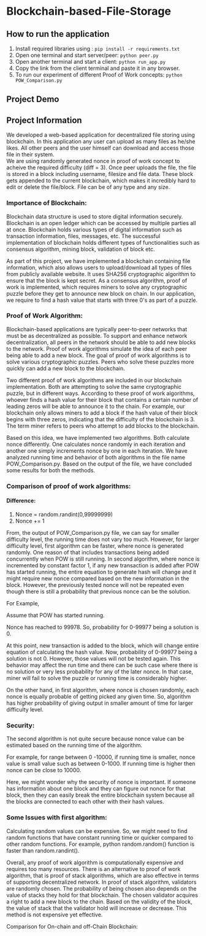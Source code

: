 <h1>Blockchain-based-File-Storage</h1>

<h2>How to run the application</h2>

1. Install required libraries using :
   `pip install -r requirements.txt`
2. Open one terminal and start server/peer:
   `python peer.py`
3. Open another terminal and start a client:
   `python run_app.py`
4. Copy the link from the client terminal and paste it in any browser.
5. To run our experiment of different Proof of Work concepts:
   `python POW_Comparison.py`

<h2> Project Demo </h2>

<h2> Project Information </h2>
We developed a web-based application for decentralized file storing using blockchain. In this application any user can upload as many files as he/she likes. All other peers and the user himself can download and access those file in their system. <br />
We are using randomly generated nonce in proof of work concept to acheive the required difficulty (diff = 3). Once peer uploads the file, the file is stored in a block including username, filesize and file data. These block gets appended to the current blockchain, which makes it incredibly hard to edit or delete the file/block. File can be of any type and any size.

<h3>Importance of Blockchain:</h3>

Blockchain data structure is used to store digital information securely. Blockchain is an open ledger which can be accessed by multiple parties all at once. Blockchain holds various types of digital information such as transaction information, files, messages, etc. The successful implementation of blockchain holds different types of functionalities such as consensus algorithm, mining block, validation of block etc.

As part of this project, we have implemented a blockchain containing file information, which also allows users to upload/download all types of files from publicly available website. It uses SHA256 cryptographic algorithm to ensure that the block is kept secret. As a consensus algorithm, proof of work is implemented, which requires miners to solve any cryptographic puzzle before they get to announce new block on chain. In our application, we require to find a hash value that starts with three 0's as part of a puzzle.

<h3>Proof of Work Algorithm:</h3>

Blockchain-based applications are typically peer-to-peer networks that must be as decentralized as possible. To support and enhance network decentralization, all peers in the network should be able to add new blocks to the network. Proof of work algorithms simulate the idea of each peer being able to add a new block. The goal of proof of work algorithms is to solve various cryptographic puzzles. Peers who solve these puzzles more quickly can add a new block to the blockchain.

Two different proof of work algorithms are included in our blockchain implementation. Both are attempting to solve the same cryptographic puzzle, but in different ways. According to these proof of work algorithms, whoever finds a hash value for their block that contains a certain number of leading zeros will be able to announce it to the chain. For example, our blockchain only allows miners to add a block if the hash value of their block begins with three zeros, indicating that the difficulty of the blockchain is 3. The term miner refers to peers who attempt to add blocks to the blockchain.

Based on this idea, we have implemented two algorithms. Both calculate nonce differently. One calculates nonce randomly in each iteration and another one simply increments nonce by one in each iteration. We have analyzed running time and behavior of both algorithms in the file name POW_Comparison.py. Based on the output of the file, we have concluded some results for both the methods.

<h3>Comparison of proof of work algorithms:</h3>

<h4>Difference:</h4>

1. Nonce = random.randint(0,99999999)
2. Nonce += 1

From, the output of POW_Comparison.py file, we can say for smaller difficulty level, the running time does not vary too much. However, for larger difficulty level, first algorithm can be faster, where nonce is generated randomly. One reason of that includes transactions being added concurrently when POW is still running. In second algorithm, where nonce is incremented by constant factor 1, if any new transaction is added after POW has started running, the entire equation to generate hash will change and it might require new nonce compared based on the new information in the block. However, the previously tested nonce will not be repeated even though there is still a probability that previous nonce can be the solution.

For Example,

Assume that POW has started running.

Nonce has reached to 99978. So, probability for 0-99977 being a solution is 0.

At this point, new transaction is added to the block, which will change entire equation of calculating the hash value. Now, probability of 0-99977 being a solution is not 0. However, those values will not be tested again. This behavior may affect the run time and there can be such case where there is no solution or very less probability for any of the later nonce. In that case, miner will fail to solve the puzzle or running time is considerably higher.

On the other hand, in first algorithm, where nonce is chosen randomly, each nonce is equally probable of getting picked any given time. So, algorithm has higher probability of giving output in smaller amount of time for larger difficulty level.

<h3>Security:</h3>

The second algorithm is not quite secure because nonce value can be estimated based on the running time of the algorithm.

For example, for range between 0 -10000, if running time is smaller, nonce value is small value such as between 0-1000. If running time is higher then nonce can be close to 10000.

Here, we might wonder why the security of nonce is important. If someone has information about one block and they can figure out nonce for that block, then they can easily break the entire blockchain system because all the blocks are connected to each other with their hash values.

<h3>Some Issues with first algorithm:</h3>

Calculating random values can be expensive. So, we might need to find random functions that have constant running time or quicker compared to other random functions. For example, python random.random() function is faster than random.randint().

Overall, any proof of work algorithm is computationally expensive and requires too many resources. There is an alternative to proof of work algorithm, that is proof of stack algorithms, which are also effective in terms of supporting decentralized network. In proof of stack algorithm, validators are randomly chosen. The probability of being chosen also depends on the value of stacks they hold for that blockchain. The chosen validator acquires a right to add a new block to the chain. Based on the validity of the block, the value of stack that the validator hold will increase or decrease. This method is not expensive yet effective.

Comparison for On-chain and off-Chain Blockchain:

```

```
